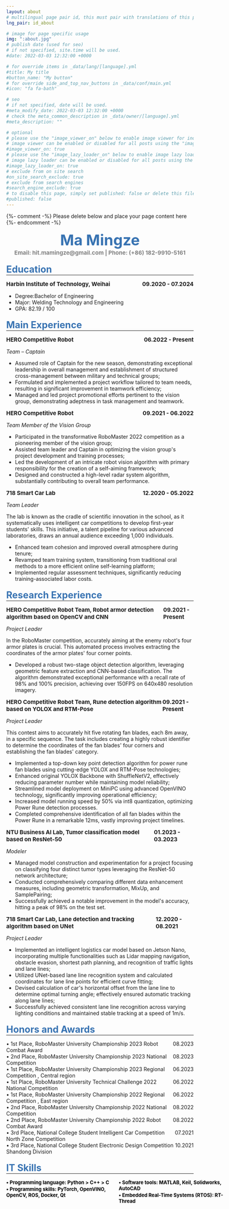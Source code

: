 ```yaml
---
layout: about
# multilingual page pair id, this must pair with translations of this page. (This name must be unique)
lng_pair: id_about

# image for page specific usage
img: ":about.jpg"
# publish date (used for seo)
# if not specified, site.time will be used.
#date: 2022-03-03 12:32:00 +0000

# for override items in _data/lang/[language].yml
#title: My title
#button_name: "My button"
# for override side_and_top_nav_buttons in _data/conf/main.yml
#icon: "fa fa-bath"

# seo
# if not specified, date will be used.
#meta_modify_date: 2022-03-03 12:32:00 +0000
# check the meta_common_description in _data/owner/[language].yml
#meta_description: ""

# optional
# please use the "image_viewer_on" below to enable image viewer for individual pages or posts (_posts/ or [language]/_posts folders).
# image viewer can be enabled or disabled for all posts using the "image_viewer_posts: true" setting in _data/conf/main.yml.
#image_viewer_on: true
# please use the "image_lazy_loader_on" below to enable image lazy loader for individual pages or posts (_posts/ or [language]/_posts folders).
# image lazy loader can be enabled or disabled for all posts using the "image_lazy_loader_posts: true" setting in _data/conf/main.yml.
#image_lazy_loader_on: true
# exclude from on site search
#on_site_search_exclude: true
# exclude from search engines
#search_engine_exclude: true
# to disable this page, simply set published: false or delete this file
#published: false
---
```


{%- comment -%} Please delete below and place your page content here {%- endcomment -%}


<div align='center'>
    <span style="font-weight: bold;color: #3873b2;font-size: 40px;">
        Ma Mingze
    </span>
</div>

<div align='center'>
    <span style="font-weight: bold;color: grey;font-size: 15px;">
        Email: hit.mamingze@gmail.com | Phone: (+86) 182-9910-5161
    </span>
</div>


<!-- Education -------------- -->

<div align='left' style="margin-top: 20px;margin-bottom: 10px;">
    <span style="font-weight: bold;color: #3873b2;font-size: 25px;">
        Education
    </span>
    <hr style="border-color: #3873b2;margin-top: 0;">
</div>

<div style="display: flex; justify-content: space-between;margin-top: 0px;font-size: 15px;font-weight: bold;">
<span>Harbin Institute of Technology, Weihai</span>
<span> 09.2020 - 07.2024</span>
</div>

- Degree:Bachelor of Engineering
- Major: Welding Technology and Engineering 
- GPA: 82.19 / 100


<!-- Main Experience -------------- -->

<div align='left' style="margin-top: 20px;margin-bottom: 10px;">
    <span style="font-weight: bold;color: #3873b2;font-size: 25px;">
        Main Experience
    </span>
    <hr style="border-color: #3873b2;margin-top: 0;">
</div>


<!-- HERO1 ##################################### -->
<div style="display: flex; justify-content: space-between;margin-top: 0px;font-size: 15px;font-weight: bold;">
<span>HERO Competitive Robot</span>
<span> 06.2022 - Present </span>
</div>

_Team – Captain_

- Assumed role of Captain for the new season, demonstrating exceptional leadership in overall management and establishment of structured cross-management between military and technical groups;
- Formulated and implemented a project workflow tailored to team needs, resulting in significant improvement in teamwork efficiency;
- Managed and led project promotional efforts pertinent to the vision group, demonstrating adeptness in task management and teamwork.


<!-- HERO2 ##################################### -->
<div style="display: flex; justify-content: space-between;margin-top: 0px;font-size: 15px;font-weight: bold;">
<span>HERO Competitive Robot</span>
<span> 09.2021 - 06.2022 </span>
</div>

_Team Member of the Vision Group_

- Participated in the transformative RoboMaster 2022 competition as a pioneering member of the vision group;
- Assisted team leader and Captain in optimizing the vision group's project development and training processes;
- Led the development of an intricate robot vision algorithm with primary responsibility for the creation of a self-aiming framework;
- Designed and constructed a high-level radar system algorithm, substantially contributing to overall team performance.

<!-- 718 ##################################### -->
<div style="display: flex; justify-content: space-between;margin-top: 0px;font-size: 15px;font-weight: bold;">
<span>718 Smart Car Lab</span>
<span> 12.2020 - 05.2022 </span>
</div>

_Team Leader_

The lab is known as the cradle of scientific innovation in the school, as it systematically uses intelligent car competitions to
develop first-year students' skills. This initiative, a talent pipeline for various advanced laboratories, draws an annual
audience exceeding 1,000 individuals.
- Enhanced team cohesion and improved overall atmosphere during tenure;
- Revamped team training system, transitioning from traditional oral methods to a more efficient online self-learning
platform;
- Implemented regular assessment techniques, significantly reducing training-associated labor costs.



<!-- Research Experience -------------- -->

<div align='left' style="margin-top: 20px;margin-bottom: 10px;">
    <span style="font-weight: bold;color: #3873b2;font-size: 25px;">
        Research Experience
    </span>
    <hr style="border-color: #3873b2;margin-top: 0;">
</div>


<!-- CNN ########################## -->
<div style="display: flex; justify-content: space-between;margin-top: 0px;font-size: 15px;font-weight: bold;">
<span>HERO Competitive Robot Team, Robot armor detection algorithm based on OpenCV and CNN</span>
<span> 09.2021 - Present </span>
</div>

_Project Leader_

In the RoboMaster competition, accurately aiming at the enemy robot's four armor plates is crucial. This automated process involves extracting the coordinates of the armor plates' four corner points. 
- Developed a robust two-stage object detection algorithm, leveraging geometric feature extraction and CNN-based classification. The algorithm demonstrated exceptional performance with a recall rate of 98% and 100% precision, achieving over 150FPS on 640x480 resolution imagery.

<!-- RUNE ########################## -->
<div style="display: flex; justify-content: space-between;margin-top: 0px;font-size: 15px;font-weight: bold;">
<span>HERO Competitive Robot Team, Rune detection algorithm based on YOLOX and RTM-Pose</span>
<span> 09.2021 - Present </span>
</div>

_Project Leader_

This contest aims to accurately hit five rotating fan blades, each 8m away, in a specific sequence. The task includes creating a highly robust identifier to determine the coordinates of the fan blades' four corners and establishing the fan blades' category.
- Implemented a top-down key point detection algorithm for power rune fan blades using cutting-edge YOLOX and RTM-Pose technologies;
- Enhanced original YOLOX Backbone with ShuffleNetV2, effectively reducing parameter number while maintaining model reliability;
- Streamlined model deployment on MiniPC using advanced OpenVINO technology, significantly improving operational efficiency;
- Increased model running speed by 50% via int8 quantization, optimizing Power Rune detection processes.
- Completed comprehensive identification of all fan blades within the Power Rune in a remarkable 12ms, vastly improving project timelines.

<!-- NTU ########################## -->
<div style="display: flex; justify-content: space-between;margin-top: 0px;font-size: 15px;font-weight: bold;">
<span>NTU Business AI Lab, Tumor classification model based on ResNet-50</span>
<span> 01.2023 - 03.2023 </span>
</div>

_Modeler_

- Managed model construction and experimentation for a project focusing on classifying four distinct tumor types leveraging the ResNet-50 network architecture;
- Conducted comprehensively comparing different data enhancement measures, including geometric transformation, MixUp, and SamplePairing;
- Successfully achieved a notable improvement in the model's accuracy, hitting a peak of 98% on the test set.


<!-- 718 ########################## -->
<div style="display: flex; justify-content: space-between;margin-top: 0px;font-size: 15px;font-weight: bold;">
<span>718 Smart Car Lab, Lane detection and tracking algorithm based on UNet</span>
<span> 12.2020 - 08.2021 </span>
</div>

_Project Leader_

- Implemented an intelligent logistics car model based on Jetson Nano, incorporating multiple functionalities such as Lidar mapping navigation, obstacle evasion, shortest path planning, and recognition of traffic lights and lane lines;
- Utilized UNet-based lane line recognition system and calculated coordinates for lane line points for efficient curve fitting;
- Devised calculation of car's horizontal offset from the lane line to determine optimal turning angle; effectively ensured automatic tracking along lane lines;
- Successfully achieved consistent lane line recognition across varying lighting conditions and maintained stable tracking at a speed of 1m/s.


<!-- Honors and Awards -------------- -->

<div align='left' style="margin-top: 20px;margin-bottom: 10px;">
    <span style="font-weight: bold;color: #3873b2;font-size: 25px;">
        Honors and Awards
    </span>
    <hr style="border-color: #3873b2;margin-top: 0;">
</div>

<div style="display: flex; justify-content: space-between;margin-top: 0px;">
<span>• 1st Place, RoboMaster University Championship 2023 Robot Combat Award</span>
<span> 08.2023 </span>
</div>

<div style="display: flex; justify-content: space-between;margin-top: 0px;">
<span>• 2nd Place, RoboMaster University Championship 2023 National Competition</span>
<span> 08.2023 </span>
</div>

<div style="display: flex; justify-content: space-between;margin-top: 0px;">
<span>• 1st Place, RoboMaster University Championship 2023 Regional Competition , Central region</span>
<span> 06.2023 </span>
</div>

<div style="display: flex; justify-content: space-between;margin-top: 0px;">
<span>• 1st Place, RoboMaster University Technical Challenge 2022 National Competition</span>
<span> 06.2022 </span>
</div>

<div style="display: flex; justify-content: space-between;margin-top: 0px;">
<span>• 1st Place, RoboMaster University Championship 2022 Regional Competition , East region</span>
<span> 06.2022 </span>
</div>

<div style="display: flex; justify-content: space-between;margin-top: 0px;">
<span>• 2nd Place, RoboMaster University Championship 2022 National Competition </span>
<span> 08.2022 </span>
</div>

<div style="display: flex; justify-content: space-between;margin-top: 0px;">
<span>• 2nd Place, RoboMaster University Championship 2022 Robot Combat Award</span>
<span> 08.2022 </span>
</div>

<div style="display: flex; justify-content: space-between;margin-top: 0px;">
<span>• 3rd Place, National College Student Intelligent Car Competition North Zone Competition</span>
<span> 07.2021 </span>
</div>

<div style="display: flex; justify-content: space-between;margin-top: 0px;">
<span>• 3rd Place, National College Student Electronic Design Competition Shandong Division</span>
<span> 10.2021 </span>
</div>




<!-- IT Skills -------------- -->

<div align='left' style="margin-top: 20px;margin-bottom: 10px;">
    <span style="font-weight: bold;color: #3873b2;font-size: 25px;">
        IT Skills
    </span>
    <hr style="border-color: #3873b2;margin-top: 0;">
</div>

<div style="display: flex;">
    <div style="flex: 0 0 60%; margin-top: 0px;margin-bottom: 0px;">
        <p style="margin: 0.1em 0;">
        <span style="font-weight: bold;color: black;font-size: 13px;">
            • Programming language: Python > C++ > C
        </span>
        </p >
        <p style="margin: 0.1em 0;">
        <span style="font-weight: bold;color: black;font-size: 13px;">
            • Programming skills: PyTorch, OpenVINO, OpenCV, ROS, Docker, Qt
        </span>
        </p>
    </div>
    <div style="flex: 0 0 60%; margin-top: 0px;margin-bottom: 0px;">
        <p style="margin: 0.1em 0;">
        <span style="font-weight: bold;color: black;font-size: 13px;">
            • Software tools: MATLAB, Keil, Solidworks, AutoCAD
        </span>
        </p>
        <p style="margin: 0.1em 0;">
        <span style="font-weight: bold;color: black;font-size: 13px;">
            • Embedded Real-Time Systems (RTOS): RT-Thread
        </span>
        </p>
    </div>
</div>
